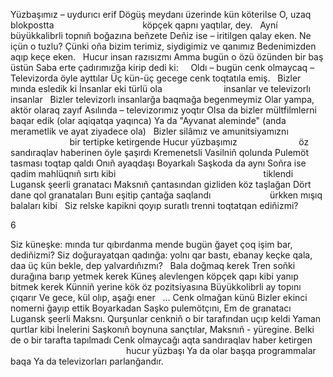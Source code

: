 Yüzbaşımız – uydurıcı erif
Dögüş meydanı üzerinde kün köterilse
O, uzaq blokpostta
                                   köpçek qapnı yaqtılar, dey.
 
Aynı́
            büyükkalibrli topnıñ boğazına beñzete
Deñiz ise – iritilgen qalay eken.
Ne içün o tuzlu?
Çünki oña bizim terimiz, siydigimiz ve qanımız
Bedenimizden aqıp keçe eken.
 
Hucur insan razısızmı
Amma bugün o özü özünden bir baş üstün
Saba erte çadırımızğa kirip
dedi ki:
 
 
Oldı – bugün cenk olmaycaq –
Televizorda öyle ayttılar
Üç kün-üç gecege cenk toqtatıla emiş.
 
Bizler mında esledik ki
İnsanlar eki türlü ola
                        insanlar ve televizorlı insanlar
 
Bizler televizorlı insanlarğa baqmağa begenmeymiz
Olar yampa, aktör olaraq zayıf
Asılında – televizorımız yoqtır
Olsa da bizler mültfilmlerni baqar edik
(olar aqiqatqa yaqınca)
Ya da "Ayvanat aleminde" (anda merametlik ve ayat ziyadece ola)
 
Bizler silâmız ve amunitsiyamıznı
                        bir tertipke ketirgende
Hucur yüzbaşımız
                        öz sandıraqlav haberinen öyle şaşırdı
Kremenetsli Vasilniñ qolunda
Pulemöt tasması toqtap qaldı
Onıñ ayaqdaşı Boyarkalı Saşkoda da aynı
Soñra ise qadim mahlüqnıñ sırtı kibi
                                                           tiklendi
Lugansk şeerli granatacı Maksnıñ
çantasından gizliden köz taşlağan
Dört dane qol granataları
Bunı eşitip çantağa saqlandı
                       ürkken mışıq balaları kibi
 
Siz relske kapikni qoyıp
suratlı trenni toqtatqan ediñizmi?

6

Siz küneşke: mında tur qıbırdanma
mende bugün ğayet çoq işim bar, dediñizmi?
Siz doğurayatqan qadınğa:
yolnı qar bastı, ebanay keçke qala, daa üç kün
bekle, dep yalvardıñızmı?
 
Bala doğmaq kerek
Tren soñki durağına barıp yetmek kerek
Küneş alevlengen köpçek qapı kibi yanıp bitmek kerek
Künniñ yerine kök öz pozitsiyasına
Büyükkolibrli ay topını çıqarır
Ve gece, kül olıp, aşağı ener
 
... Cenk olmağan künü
Bizler ekinci nomerni ğayıp ettik
Boyarkadan Saşko pulemötçını,
Em de granatacı Lugansk şeerli Maksnı.
Qurşunlar cenkniñ o bir tarafından uçıp keldi
Yaman qurtlar kibi
İnelerini Saşkonıñ boynuna sançtılar,
Maksnıñ - yüregine.
Belki de o bir tarafta tapılmadı
Cenk olmaycağı aqta sandıraqlav haber ketirgen
                                               hucur yüzbaşı
Ya da olar başqa programmalar baqa
Ya da televizorları parlanğandır.
